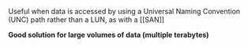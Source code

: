 Useful when data is accessed by using a Universal Naming Convention (UNC) path rather than a LUN, as with a [[SAN]]

**Good solution for large volumes of data (multiple terabytes)**